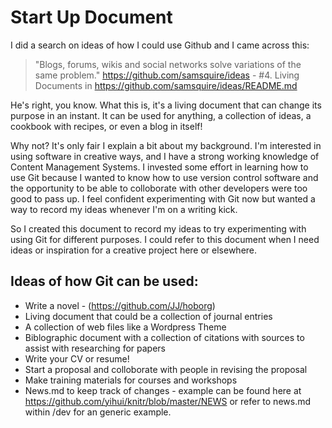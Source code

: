 Start Up Document
===============

I did a search on ideas of how I could use Github and I came across this:

> "Blogs, forums, wikis and social networks solve variations of the same problem."
> https://github.com/samsquire/ideas - #4.  Living Documents in https://github.com/samsquire/ideas/README.md

He's right, you know.  What this is, it's a living document that can change its purpose in an instant.  It can be used for anything, a collection of ideas, a cookbook with recipes, or even a blog in itself!

Why not?  It's only fair I explain a bit about my background.  I'm interested in using software in creative ways, and I have a strong working knowledge of Content Management Systems.  I invested some effort in learning how to use Git because I wanted to know how to use version control software and the opportunity to be able to colloborate with other developers were too good to pass up.  I feel confident experimenting with Git now but wanted a way to record my ideas whenever I'm on a writing kick.  

So I created this document to record my ideas to try experimenting with using Git for different purposes.  I could refer to this document when I need ideas or inspiration for a creative project here or elsewhere.

Ideas of how Git can be used:
----------------------------------
 
* Write a novel - (https://github.com/JJ/hoborg)
* Living document that could be a collection of journal entries
* A collection of web files like a Wordpress Theme
* Biblographic document with a collection of citations with sources to assist with researching for papers
* Write your CV or resume!
* Start a proposal and colloborate with people in revising the proposal
* Make training materials for courses and workshops
* News.md to keep track of changes - example can be found here at https://github.com/yihui/knitr/blob/master/NEWS or refer to news.md within /dev for an generic example.

